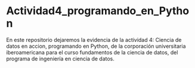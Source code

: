 # Actividad4_programando_en_Python
En este repositorio dejaremos la evidencia de la actividad 4: Ciencia de datos en accion, programando en Python, de la corporación universitaria iberoamericana para el curso fundamentos de la ciencia de datos, del programa de ingeniería en ciencia de datos.  
